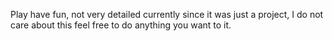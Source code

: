 Play have fun, not very detailed currently since it was just a project, I do not care about this feel free to do anything you want to it. 
